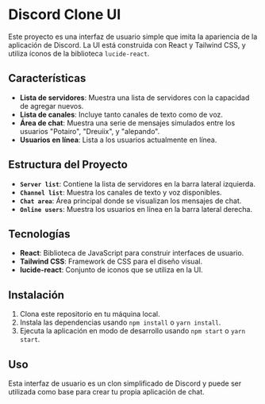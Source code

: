 # Discord Clone UI

Este proyecto es una interfaz de usuario simple que imita la apariencia de la aplicación de Discord. La UI está construida con React y Tailwind CSS, y utiliza íconos de la biblioteca `lucide-react`.

## Características

- **Lista de servidores**: Muestra una lista de servidores con la capacidad de agregar nuevos.
- **Lista de canales**: Incluye tanto canales de texto como de voz.
- **Área de chat**: Muestra una serie de mensajes simulados entre los usuarios "Potairo", "Dreuiix", y "alepando".
- **Usuarios en línea**: Lista a los usuarios actualmente en línea.

## Estructura del Proyecto

- **`Server list`**: Contiene la lista de servidores en la barra lateral izquierda.
- **`Channel list`**: Muestra los canales de texto y voz disponibles.
- **`Chat area`**: Área principal donde se visualizan los mensajes de chat.
- **`Online users`**: Muestra los usuarios en línea en la barra lateral derecha.

## Tecnologías

- **React**: Biblioteca de JavaScript para construir interfaces de usuario.
- **Tailwind CSS**: Framework de CSS para el diseño visual.
- **lucide-react**: Conjunto de iconos que se utiliza en la UI.

## Instalación

1. Clona este repositorio en tu máquina local.
2. Instala las dependencias usando `npm install` o `yarn install`.
3. Ejecuta la aplicación en modo de desarrollo usando `npm start` o `yarn start`.

## Uso

Esta interfaz de usuario es un clon simplificado de Discord y puede ser utilizada como base para crear tu propia aplicación de chat.
